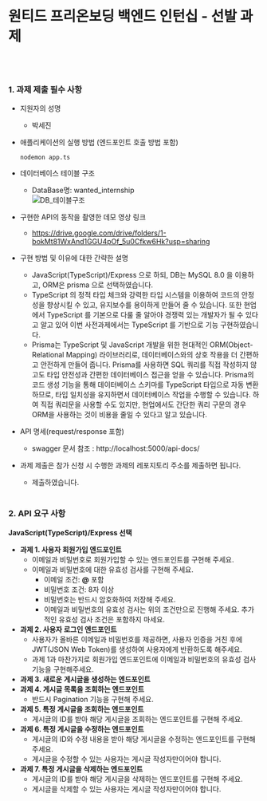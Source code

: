 # 원티드 프리온보딩 백엔드 인턴십 - 선발 과제
<br></br>
### 1. 과제 제출 필수 사항

- 지원자의 성명
    - 박세진
- 애플리케이션의 실행 방법 (엔드포인트 호출 방법 포함)
  
  ```
  nodemon app.ts
  ```
  
- 데이터베이스 테이블 구조
    - DataBase명: wanted_internship<br/>
    ![DB_테이블구조](https://github.com/cobaltcyan/wanted-pre-onboarding-backend/assets/113007798/b5e8aa4b-e541-45d7-a06b-13167ca2abfc)

- 구현한 API의 동작을 촬영한 데모 영상 링크
    - https://drive.google.com/drive/folders/1-bokMt81WxAnd1GGU4pOf_5u0Cfkw6Hk?usp=sharing
- 구현 방법 및 이유에 대한 간략한 설명
    - JavaScript(TypeScript)/Express 으로 하되, DB는 MySQL 8.0 을 이용하고, ORM은 prisma 으로 선택하였습니다.
    - TypeScript 의 정적 타입 체크와 강력한 타입 시스템을 이용하여 코드의 안정성을 향상시킬 수 있고, 유지보수를 용이하게 만들어 줄 수 있습니다. 또한 현업에서 TypeScript 를 기본으로 다룰 줄 알아야 경쟁력 있는 개발자가 될 수 있다고 알고 있어 이번 사전과제에서는 TypeScript 를 기반으로 기능 구현하였습니다.
    - Prisma는 TypeScript 및 JavaScript 개발을 위한 현대적인 ORM(Object-Relational Mapping) 라이브러리로, 데이터베이스와의 상호 작용을 더 간편하고 안전하게 만들어 줍니다. Prisma를 사용하면 SQL 쿼리를 직접 작성하지 않고도 타입 안전성과 간편한 데이터베이스 접근을 얻을 수 있습니다. Prisma의 코드 생성 기능을 통해 데이터베이스 스키마를 TypeScript 타입으로 자동 변환하므로, 타입 일치성을 유지하면서 데이터베이스 작업을 수행할 수 있습니다. 하여 직접 쿼리문을 사용할 수도 있지만, 현업에서도 간단한 쿼리 구문의 경우 ORM을 사용하는 것이 비용을 줄일 수 있다고 알고 있습니다.

- API 명세(request/response 포함)
    - swagger 문서 참조 : http://localhost:5000/api-docs/
- 과제 제출은 참가 신청 시 수행한 과제의 레포지토리 주소를 제출하면 됩니다.
    - 제출하였습니다.
<br></br>
### 2. API 요구 사항
**JavaScript(TypeScript)/Express 선택** <br />

- **과제 1. 사용자 회원가입 엔드포인트**
    - 이메일과 비밀번호로 회원가입할 수 있는 엔드포인트를 구현해 주세요.
    - 이메일과 비밀번호에 대한 유효성 검사를 구현해 주세요.
        - 이메일 조건: **@** 포함
        - 비밀번호 조건: 8자 이상
        - 비밀번호는 반드시 암호화하여 저장해 주세요.
        - 이메일과 비밀번호의 유효성 검사는 위의 조건만으로 진행해 주세요. 추가적인 유효성 검사 조건은 포함하지 마세요.
- **과제 2. 사용자 로그인 엔드포인트**
    - 사용자가 올바른 이메일과 비밀번호를 제공하면, 사용자 인증을 거친 후에 JWT(JSON Web Token)를 생성하여 사용자에게 반환하도록 해주세요.
    - 과제 1과 마찬가지로 회원가입 엔드포인트에 이메일과 비밀번호의 유효성 검사기능을 구현해주세요.
- **과제 3. 새로운 게시글을 생성하는 엔드포인트**
- **과제 4. 게시글 목록을 조회하는 엔드포인트**
    - 반드시 Pagination 기능을 구현해 주세요.
- **과제 5. 특정 게시글을 조회하는 엔드포인트**
    - 게시글의 ID를 받아 해당 게시글을 조회하는 엔드포인트를 구현해 주세요.
- **과제 6. 특정 게시글을 수정하는 엔드포인트**
    - 게시글의 ID와 수정 내용을 받아 해당 게시글을 수정하는 엔드포인트를 구현해 주세요.
    - 게시글을 수정할 수 있는 사용자는 게시글 작성자만이어야 합니다.
- **과제 7. 특정 게시글을 삭제하는 엔드포인트**
    - 게시글의 ID를 받아 해당 게시글을 삭제하는 엔드포인트를 구현해 주세요.
    - 게시글을 삭제할 수 있는 사용자는 게시글 작성자만이어야 합니다.
